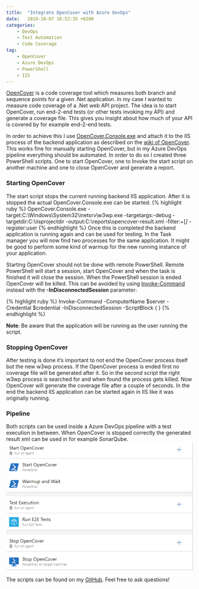 ```yaml
---
title:  "Integrate OpenCover with Azure DevOps"
date:   2019-10-07 16:52:35 +0200
categories: 
    - DevOps
    - Test Automation
    - Code Coverage
tag: 
    - OpenCover
    - Azure DevOps
    - PowerShell
    - IIS
---
```


[OpenCover][github-opencover] is a code coverage tool which measures both branch and sequence points for a given .Net application. In my case I wanted to measure code coverage of a .Net web API project. The idea is to start OpenCover, run end-2-end tests (or other tests invoking my API) and generate a coverage file. This gives you insight about how much of your API is covered by for example end-2-end tests.

In order to achieve this I use [OpenCover.Console.exe][github-opencover-console] and attach it to the IIS process of the backend application as described on the [wiki of OpenCover][github-opencover-wiki]. This works fine for manually starting OpenCover, but in my Azure DevOps pipeline everything should be automated. In order to do so I created three PowerShell scripts. One to start OpenCover, one to Invoke the start script on another machine and one to close OpenCover and generate a report.

### Starting OpenCover
The start script stops the current running backend IIS application. After it is stopped the actual OpenCover.Console.exe can be started:
{% highlight ruby %}
OpenCover.Console.exe -target:C:\Windows\System32\inetsrv\w3wp.exe -targetargs:-debug -targetdir:C:\iisprojectdir -output:C:\reports\opencover-result.xml -filter:+[*]* -register:user 
{% endhighlight %}
Once this is completed the backend application is running again and can be used for testing.
In the Task manager you will now find two processes for the same application.
It might be good to perform some kind of warmup for the new running instance of your application.

Starting OpenCover should not be done with remote PowerShell.
Remote PowerShell will start a session, start OpenCover and when the task is finished it will close the session.
When the PowerShell session is ended OpenCover will be killed.
This can be avoided by using [Invoke-Command](invoke-command-docs) instead with the **-InDisconnectedSession** parameter:

{% highlight ruby %}
Invoke-Command -ComputerName $server -Credential $credential -InDisconnectedSession -ScriptBlock { <Insert OpenCover Start script> }
{% endhighlight %}

**Note**: Be aware that the application will be running as the user running the script.

### Stopping OpenCover
After testing is done it’s important to not end the OpenCover process itself but the new w3wp process. If the OpenCover process is ended first no coverage file will be generated after it.
So in the second script the right w3wp process is searched for and when found the process gets killed. Now OpenCover will generate the coverage file after a couple of seconds. In the end the backend IIS application can be started again in IIS like it was originally running.

### Pipeline
Both scripts can be used inside a Azure DevOps pipeline with a test execution in between. When OpenCover is stopped correctly the generated result xml can be used in for example SonarQube.
![Azure Devops](/assets/20191007/pipeline.png)

The scripts can be found on my [GitHub](github-opencover-scripts).
Feel free to ask questions!

[github-opencover]: https://github.com/OpenCover/opencover
[github-opencover-wiki]: https://github.com/OpenCover/opencover/wiki/IIS-Support
[github-opencover-console]: https://github.com/OpenCover/opencover/tree/master/main/OpenCover.Console
[github-opencover-scripts]: https://github.com/NielsNijveldt/OpenCover-Scripts
[invoke-command-docs]: https://docs.microsoft.com/en-us/powershell/module/microsoft.powershell.core/invoke-command?view=powershell-6#description